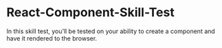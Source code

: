 # React-Component-Skill-Test
In this skill test, you’ll be tested on your ability to create a component and have it rendered to the browser.
